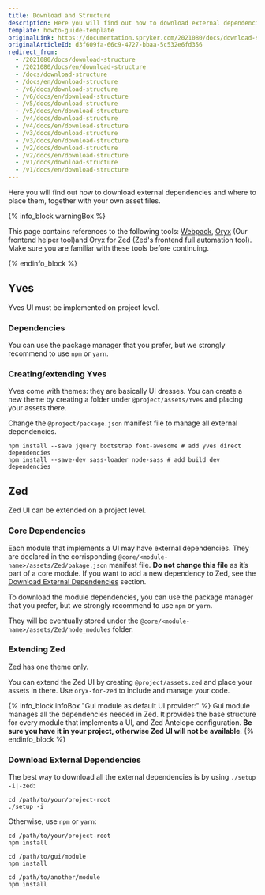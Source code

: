 ```yaml
---
title: Download and Structure
description: Here you will find out how to download external dependencies and where to place them, together with your own asset files.
template: howto-guide-template
originalLink: https://documentation.spryker.com/2021080/docs/download-structure
originalArticleId: d3f609fa-66c9-4727-bbaa-5c532e6fd356
redirect_from:
  - /2021080/docs/download-structure
  - /2021080/docs/en/download-structure
  - /docs/download-structure
  - /docs/en/download-structure
  - /v6/docs/download-structure
  - /v6/docs/en/download-structure
  - /v5/docs/download-structure
  - /v5/docs/en/download-structure
  - /v4/docs/download-structure
  - /v4/docs/en/download-structure
  - /v3/docs/download-structure
  - /v3/docs/en/download-structure
  - /v2/docs/download-structure
  - /v2/docs/en/download-structure
  - /v1/docs/download-structure
  - /v1/docs/en/download-structure
---
```


Here you will find out how to download external dependencies and where to place them, together with your own asset files.

{% info_block warningBox %}

This page contains references to the following tools: [Webpack](https://webpack.js.org/), [Oryx](/docs/scos/dev/front-end-development/zed/oryx-builder-overview-and-setup.html) (Our frontend helper tool)and Oryx for Zed (Zed's frontend full automation tool). Make sure you are familiar with these tools before continuing.

{% endinfo_block %}

## Yves
Yves UI must be implemented on project level.

### Dependencies
You can use the package manager that you prefer, but we strongly recommend to use `npm` or `yarn`.

### Creating/extending Yves
Yves come with themes: they are basically UI dresses.
You can create a new theme by creating a folder under `@project/assets/Yves` and placing your assets there.

Change the `@project/package.json` manifest file to manage all external dependencies.

```
npm install --save jquery bootstrap font-awesome # add yves direct dependencies
npm install --save-dev sass-loader node-sass # add build dev dependencies
```

## Zed
Zed UI can be extended on a project level.

### Core Dependencies
Each module that implements a UI may have external dependencies. They are declared in the corrisponding `@core/<module-name>/assets/Zed/pakage.json` manifest file. **Do not change this file** as it’s part of a core module. If you want to add a new dependency to Zed, see the [Download External Dependencies](/docs/scos/dev/legacy-demoshop/{{page.version}}/download-and-structure.html#core-dependencies)  section.

To download the module dependencies, you can use the package manager that you prefer, but we strongly recommend to use `npm` or `yarn`.

They will be eventually stored under the `@core/<module-name>/assets/Zed/node_modules` folder.

### Extending Zed
Zed has one theme only.

You can extend the Zed UI by creating `@project/assets.zed` and place your assets in there. Use `oryx-for-zed` to include and manage your code.

{% info_block infoBox "Gui module as default UI provider:" %}
Gui module manages all the dependencies needed in Zed. It provides the base structure for every module that implements a UI, and Zed Antelope configuration. **Be sure you have it in your project, otherwise Zed UI will not be available**.
{% endinfo_block %}

### Download External Dependencies
The best way to download all the external dependencies is by using `./setup -i|-zed`:

```
cd /path/to/your/project-root
./setup -i
```

Otherwise, use `npm` or `yarn`:

```
cd /path/to/your/project-root
npm install
```

```
cd /path/to/gui/module
npm install
```

```
cd /path/to/another/module
npm install
```
